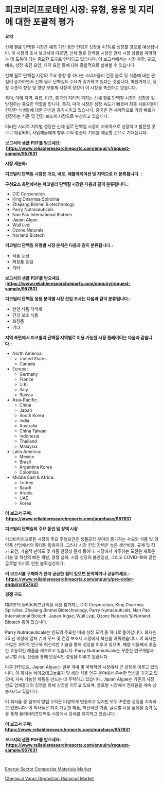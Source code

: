 <p><h1>피코비리프로테인 시장: 유형, 응용 및 지리에 대한 포괄적 평가</h1></p><p><strong>요약</strong></p>
<p><p>신체 필로 단백질 시장은 예측 기간 동안 연평균 성장률 4.1%로 성장할 것으로 예상됩니다. 이 시장의 조사 보고서에 따르면, 신체 필로 단백질 시장은 현재 시장 상황을 파악하는 데 도움이 되는 중요한 도구로 인식되고 있습니다. 이 보고서에서는 시장 동향, 규모, 예측, 성장 촉진 요인, 제약 요인 등에 대해 종합적으로 살펴볼 수 있습니다.</p><p>신체 필로 단백질 시장의 주요 동향 중 하나는 소비자들이 건강 음료 및 식품에 대한 관심이 증가하면서 신체 필로 단백질의 수요가 증가하고 있다는 것입니다. 마찬가지로, 생활 수준의 향상 및 영양 보충제 시장의 성장이 이 시장을 촉진하고 있습니다.</p><p>북미, 아태 지역, 유럽, 미국, 중국의 지리적 퍼지는 신체 필로 단백질 시장의 성장을 뒷받침하는 중요한 역할을 합니다. 특히, 미국 시장은 성장 속도가 빠르며 최종 사용자들이 건강한 식생활에 대한 관심을 증가시키고 있습니다. 중국은 전 세계적으로 가장 빠르게 성장하는 식품 및 건강 보조제 시장으로 부상하고 있습니다.</p><p>이러한 지리적 지역별 성장은 신체 필로 단백질 시장이 지속적으로 성장하고 발전할 것으로 예상되며, 사업체들에게 향후 수익 창출의 기회를 제공할 것으로 기대됩니다.</p></p>
<p><strong>보고서의 샘플 PDF를 받으세요: &nbsp;<a href="https://www.reliableresearchreports.com/enquiry/request-sample/957631">https://www.reliableresearchreports.com/enquiry/request-sample/957631</a></strong></p>
<p><strong>시장 세분화:</strong></p>
<p><strong> 피코빌리 단백질 시장은 개요, 배포, 애플리케이션 및 지역으로 더 분류됩니다. :</strong></p>
<p><strong>구성요소 측면에서는 피코빌리 단백질 시장은 다음과 같이 분류됩니다.:</strong></p>
<p><ul><li>DIC Corporation</li><li>King Dnarmsa Spirulina</li><li>Zhejiang Binmei Biotechnology</li><li>Parry Nutraceuticals</li><li>Nan Pao International Biotech</li><li>Japan Algae</li><li>Wuli Lvqi</li><li>Ozone Naturals</li><li>Norland Biotech</li></ul></p>
<p><strong> 피코빌리 단백질 유형별 시장 분석은 다음과 같이 분류됩니다.:</strong></p>
<p><ul><li>식품 등급</li><li>화장품 등급</li><li>기타</li></ul></p>
<p><strong>보고서의 샘플 PDF를 받으세요 :<a href="https://www.reliableresearchreports.com/enquiry/request-sample/957631">https://www.reliableresearchreports.com/enquiry/request-sample/957631</a></strong></p>
<p><strong> 피코빌리 단백질 응용 분야별 시장 산업 조사는 다음과 같이 분류됩니다.:</strong></p>
<p><ul><li>천연 식품 착색제</li><li>건강 보조 식품</li><li>화장품</li><li>기타</li></ul></p>
<p><strong>지역 측면에서 피코빌리 단백질 지역별로 이용 가능한 시장 플레이어는 다음과 같습니다.:</strong></p>
<p><ul>
    <li>
        North America:
        <ul>
            <li>United States</li>
            <li>Canada</li>
        </ul>
    </li>
    <li>
        Europe:
        <ul>
            <li>Germany</li>
            <li>France</li>
            <li>U.K.</li>
            <li>Italy</li>
            <li>Russia</li>
        </ul>
    </li>
    <li>
        Asia-Pacific:
        <ul>
            <li>China</li>
            <li>Japan</li>
            <li>South Korea</li>
            <li>India</li>
            <li>Australia</li>
            <li>China Taiwan</li>
            <li>Indonesia</li>
            <li>Thailand</li>
            <li>Malaysia</li>
        </ul>
    </li>
    <li>
        Latin America:
        <ul>
            <li>Mexico</li>
            <li>Brazil</li>
            <li>Argentina Korea</li>
            <li>Colombia</li>
        </ul>
    </li>
    <li>
        Middle East & Africa:
        <ul>
            <li>Turkey</li>
            <li>Saudi</li>
            <li>Arabia</li>
            <li>UAE</li>
            <li>Korea</li>
        </ul>
    </li>
    </ul></p>
<p><strong>이 보고서 구매: &nbsp;<a href="https://www.reliableresearchreports.com/purchase/957631">https://www.reliableresearchreports.com/purchase/957631</a></strong></p>
<p><strong>피코빌리 단백질의 주요 동인 및 장벽 시장</strong></p>
<p><p>피코바이러프로틴 시장의 주요 주행요인은 생물공학 분야의 증가하는 수요와 식품 및 의약품 산업에서의 확대된 활용이다. 그러나 시장 진입 장벽은 높은 생산비용, 규제 및 허가 요건, 기술적 난이도 및 제품 안정성 문제 등이다. 시장에서 마주하는 도전은 새로운 기술 및 혁신의 빠른 개발, 경쟁 심화, 시장 성장의 불안정성, 그리고 COVID-19와 같은 글로벌 위기로 인한 불확실성이다.</p></p>
<p><strong>이 보고서를 구매하기 전에 궁금한 점이 있으면 문의하거나 공유하세요.: &nbsp;<a href="https://www.reliableresearchreports.com/enquiry/pre-order-enquiry/957631">https://www.reliableresearchreports.com/enquiry/pre-order-enquiry/957631</a></strong></p>
<p><strong>경쟁 구도</strong></p>
<p><p>대부분의 물리비리프단백질 시장 참가자는 DIC Corporation, King Dnarmsa Spirulina, Zhejiang Binmei Biotechnology, Parry Nutraceuticals, Nan Pao International Biotech, Japan Algae, Wuli Lvqi, Ozone Naturals 및 Norland Biotech 등이 있습니다.</p><p>Parry Nutraceuticals는 인도의 주요한 미래 성장 도약 중 하나로 들어갑니다. 회사는 25 년 이상에 걸쳐 슈퍼 푸드 및 건강 보조제 시장에서 혁신을 이뤄왔습니다. 이 회사는 수많은 과학적 연구와 혁신적인 기술을 통해 성장을 이루고 있으며, 해양 식물에서 추출한 효능적인 제품을 제조하고 있습니다. Parry Nutraceuticals는 꾸준한 연구개발과 글로벌 시장 진출을 통해 안정적인 성장을 이루고 있습니다.</p><p>다른 한편으로, Japan Algae는 일본 국내 및 국제적인 시장에서 큰 성장을 이루고 있습니다. 이 회사는 바이오테크놀로지 및 해양 식물 연구 분야에서 우수한 명성을 가지고 있으며, 지속 가능한 제품을 만드는 데 주력하고 있습니다. Japan Algae는 기존의 시장 선도 업체들과의 경쟁을 통해 성장을 이루고 있으며, 글로벌 시장에서 점유율을 계속 상승시키고 있습니다.</p><p>이 회사들 중 일부의 영업 수익은 다양하게 변동하고 있지만 모두 꾸준한 성장을 지속하고 있습니다. 이 회사들은 지속 가능한 제품, 혁신적인 기술, 글로벌 시장 점유율 증가 등을 통해 물리비리프단백질 시장에서 강세를 유지하고 있습니다.</p></p>
<p><strong>이 보고서 구매: &nbsp; <a href="https://www.reliableresearchreports.com/purchase/957631">https://www.reliableresearchreports.com/purchase/957631</a></strong></p>
<p><strong>보고서의 샘플 PDF를 받으세요: &nbsp;<a href="https://www.reliableresearchreports.com/enquiry/request-sample/957631">https://www.reliableresearchreports.com/enquiry/request-sample/957631</a></strong><strong></strong></p>
<p>&nbsp;</p>
<p><p><a href="https://github.com/ChiragRP21/Market-Research-Report-List-4/blob/main/energy-sector-composite-materials-market.md">Energy Sector Composite Materials Market</a></p><p><a href="https://confirmed-shield-e13.notion.site/Chemical-Vapor-Deposition-Diamond-Market-Challenges-Opportunities-and-Growth-Drivers-and-Major-Ma-66820c864fa64ea1ac1730ce878309c3">Chemical Vapor Deposition Diamond Market</a></p></p>